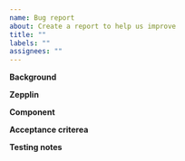 ```yaml
---
name: Bug report
about: Create a report to help us improve
title: ""
labels: ""
assignees: ""
---
```


**Background**

**Zepplin**

**Component**

**Acceptance criterea**

**Testing notes**
